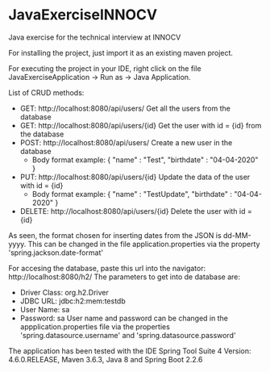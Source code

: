 # JavaExerciseINNOCV
Java exercise for the technical interview at INNOCV

For installing the project, just import it as an existing maven project.

For executing the project in your IDE, right click on the file JavaExerciseApplication -> Run as -> Java Application.

List of CRUD methods:

  - GET: http://localhost:8080/api/users/ Get all the users from the database
  - GET: http://localhost:8080/api/users/{id} Get the user with id = {id} from the database
  - POST: http://localhost:8080/api/users/ Create a new user in the database
    - Body format example:
      {
        "name" : "Test",
        "birthdate" : "04-04-2020"
      }
  - PUT: http://localhost:8080/api/users/{id} Update the data of the user with id = {id}
    - Body format example:
      {
        "name" : "TestUpdate",
        "birthdate" : "04-04-2020"
      }
  - DELETE: http://localhost:8080/api/users/{id} Delete the user with id = {id}
    
As seen, the format chosen for inserting dates from the JSON is dd-MM-yyyy.
This can be changed in the file application.properties via the property 'spring.jackson.date-format'

For accesing the database, paste this url into the navigator: http://localhost:8080/h2/
The parameters to get into de database are:
  - Driver Class: org.h2.Driver
  - JDBC URL: jdbc:h2:mem:testdb
  - User Name: sa
  - Password: sa
User name and password can be changed in the appplication.properties file via the properties 'spring.datasource.username' and 'spring.datasource.password'

The application has been tested with the IDE Spring Tool Suite 4 Version: 4.6.0.RELEASE, Maven 3.6.3, Java 8 and Spring Boot 2.2.6
